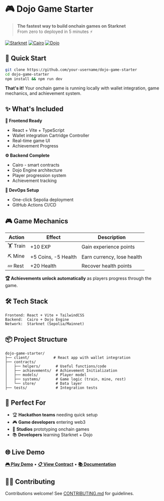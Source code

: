 # 🎮 Dojo Game Starter

> **The fastest way to build onchain games on Starknet**  
> From zero to deployed in 5 minutes ⚡

[![Starknet](https://img.shields.io/badge/Starknet-Ready-orange)](https://starknet.io) [![Cairo](https://img.shields.io/badge/Cairo-2.0-blue)](https://cairo-lang.org) [![Dojo](https://img.shields.io/badge/Dojo-ECS-red)](https://dojoengine.org)

## 🚀 Quick Start

```bash
git clone https://github.com/your-username/dojo-game-starter
cd dojo-game-starter
npm install && npm run dev
```

**That's it!** Your onchain game is running locally with wallet integration, game mechanics, and achievement system.

## ✨ What's Included

**🎨 Frontend Ready**
- React + Vite + TypeScript
- Wallet integration Cartridge Controller
- Real-time game UI
- Achievement Progress

**⚙️ Backend Complete**
- Cairo - smart contracts
- Dojo Engine architecture
- Player progression system
- Achievement tracking

**🚀 DevOps Setup**
- One-click Sepolia deployment
- GitHub Actions CI/CD

## 🎮 Game Mechanics

| Action | Effect | Description |
|--------|--------|-------------|
| 🏋️ Train | +10 EXP | Gain experience points |
| ⛏️ Mine | +5 Coins, -5 Health | Earn currency, lose health |
| 💤 Rest | +20 Health | Recover health points |

**🏆 Achievements unlock automatically** as players progress through the game.

## 🛠️ Tech Stack

```
Frontend: React + Vite + TailwindCSS
Backend:  Cairo + Dojo Engine
Network:  Starknet (Sepolia/Mainnet)
```

## 📦 Project Structure

```
dojo-game-starter/
├── client/           # React app with wallet integration
├── contracts/
│   ├── helpers/       # Useful functions/code
│   ├── achievements/  # Achievement Initialization
│   ├── models/        # Player model
│   ├── systems/       # Game logic (train, mine, rest)
│   └── store/         # Data layer
├── tests/             # Integration tests
```

## 🎯 Perfect For

- 🏆 **Hackathon teams** needing quick setup
- 🎮 **Game developers** entering web3
- 🏢 **Studios** prototyping onchain games
- 📚 **Developers** learning Starknet + Dojo

## 🌐 Live Demo

**[🎮 Play Demo](https://your-demo-url.com)** • **[📋 View Contract](https://sepolia.starkscan.co/contract/0x...)** • **[📚 Documentation](./docs/)**

## 🤝🏼 Contributing

Contributions welcome! See [CONTRIBUTING.md](CONTRIBUTING.md) for guidelines.
